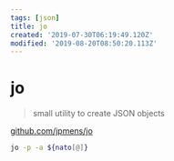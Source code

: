 ```yaml
---
tags: [json]
title: jo
created: '2019-07-30T06:19:49.120Z'
modified: '2019-08-20T08:50:20.113Z'
---
```


# jo

> small utility to create JSON objects

[github.com/jpmens/jo](https://github.com/jpmens/jo)

```bash
jo -p -a ${nato[@]}
```

